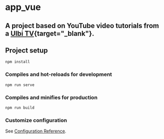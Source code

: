 # app_vue

## A project based on YouTube video tutorials from a [Ulbi TV](https://www.youtube.com/watch?v=XzLuMtDelGk&list=WL){target="\_blank"}.

## Project setup

```
npm install
```

### Compiles and hot-reloads for development

```
npm run serve
```

### Compiles and minifies for production

```
npm run build
```

### Customize configuration

See [Configuration Reference](https://cli.vuejs.org/config/).
